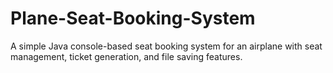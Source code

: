 # Plane-Seat-Booking-System
A simple Java console-based seat booking system for an airplane with seat management, ticket generation, and file saving features.

